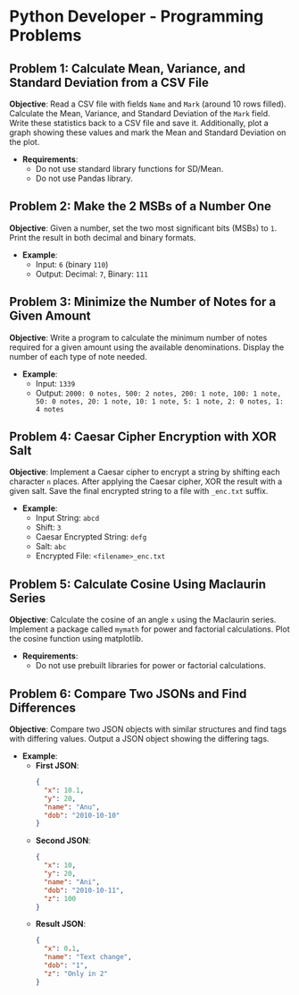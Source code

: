 # Python Developer - Programming Problems

## Problem 1: Calculate Mean, Variance, and Standard Deviation from a CSV File

**Objective**: Read a CSV file with fields `Name` and `Mark` (around 10 rows filled). Calculate the Mean, Variance, and Standard Deviation of the `Mark` field. Write these statistics back to a CSV file and save it. Additionally, plot a graph showing these values and mark the Mean and Standard Deviation on the plot.

- **Requirements**:
  - Do not use standard library functions for SD/Mean.
  - Do not use Pandas library.

## Problem 2: Make the 2 MSBs of a Number One

**Objective**: Given a number, set the two most significant bits (MSBs) to `1`. Print the result in both decimal and binary formats.

- **Example**:
  - Input: `6` (binary `110`)
  - Output: Decimal: `7`, Binary: `111`

## Problem 3: Minimize the Number of Notes for a Given Amount

**Objective**: Write a program to calculate the minimum number of notes required for a given amount using the available denominations. Display the number of each type of note needed.

- **Example**:
  - Input: `1339`
  - Output: `2000: 0 notes, 500: 2 notes, 200: 1 note, 100: 1 note, 50: 0 notes, 20: 1 note, 10: 1 note, 5: 1 note, 2: 0 notes, 1: 4 notes`

## Problem 4: Caesar Cipher Encryption with XOR Salt

**Objective**: Implement a Caesar cipher to encrypt a string by shifting each character `n` places. After applying the Caesar cipher, XOR the result with a given salt. Save the final encrypted string to a file with `_enc.txt` suffix.

- **Example**:
  - Input String: `abcd`
  - Shift: `3`
  - Caesar Encrypted String: `defg`
  - Salt: `abc`
  - Encrypted File: `<filename>_enc.txt`

## Problem 5: Calculate Cosine Using Maclaurin Series

**Objective**: Calculate the cosine of an angle `x` using the Maclaurin series. Implement a package called `mymath` for power and factorial calculations. Plot the cosine function using matplotlib.

- **Requirements**:
  - Do not use prebuilt libraries for power or factorial calculations.

## Problem 6: Compare Two JSONs and Find Differences

**Objective**: Compare two JSON objects with similar structures and find tags with differing values. Output a JSON object showing the differing tags.

- **Example**:
  - **First JSON**:
    ```json
    {
      "x": 10.1,
      "y": 20,
      "name": "Anu",
      "dob": "2010-10-10"
    }
    ```
  - **Second JSON**:
    ```json
    {
      "x": 10,
      "y": 20,
      "name": "Ani",
      "dob": "2010-10-11",
      "z": 100
    }
    ```
  - **Result JSON**:
    ```json
    {
      "x": 0.1,
      "name": "Text change",
      "dob": "1",
      "z": "Only in 2"
    }
    ```
